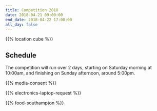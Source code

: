 ```yaml
---
title: Competition 2018
date: 2018-04-21 09:00:00
end_date: 2018-04-22 17:00:00
all_day: false
---
```


{{% location cube %}}

## Schedule
The competition will run over 2 days, starting on Saturday morning at 10:00am, and finishing on Sunday afternoon, around 5:00pm.

{{% media-consent %}}

{{% electronics-laptop-request %}}

{{% food-southampton %}}
